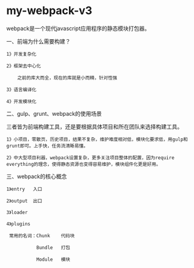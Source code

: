 # my-webpack-v3

webpack是一个现代javascript应用程序的静态模块打包器。

一、前端为什么需要构建？

    1》开发复杂化

    2》框架去中心化

        之前的库大而全，现在的库就是小而精，针对性强

    3》语言编译化

    4》开发模块化

二、gulp、grunt、webpack的使用场景

   三者皆为前端构建工具，还是要根据具体项目和所在团队来选择构建工具。

    1》小项目，零散页，历史项目，结果不复杂，维护难度相对低，模块化要求低，用gulp和grunt即可。上手快，任务流清晰易懂。

    2》中大型项目利器，webpack设置复杂，更多关注项目整体的配置，因为require everything的理念，使得静态资源也变得容易维护，模块组件化更是好用。

三、webpack的核心概念

    1》entry   入口

    2》output  出口

    3》loader

    4》plugins

     常用的名词：Chunk    代码块

               Bundle   打包

               Module   模块




